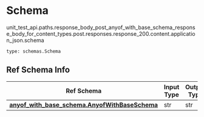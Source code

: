 # Schema
unit_test_api.paths.response_body_post_anyof_with_base_schema_response_body_for_content_types.post.responses.response_200.content.application_json.schema
```
type: schemas.Schema
```

## Ref Schema Info
Ref Schema | Input Type | Output Type
---------- | ---------- | -----------
[**anyof_with_base_schema.AnyofWithBaseSchema**](../../../../../../../../components/schema/anyof_with_base_schema.md) | str | str
